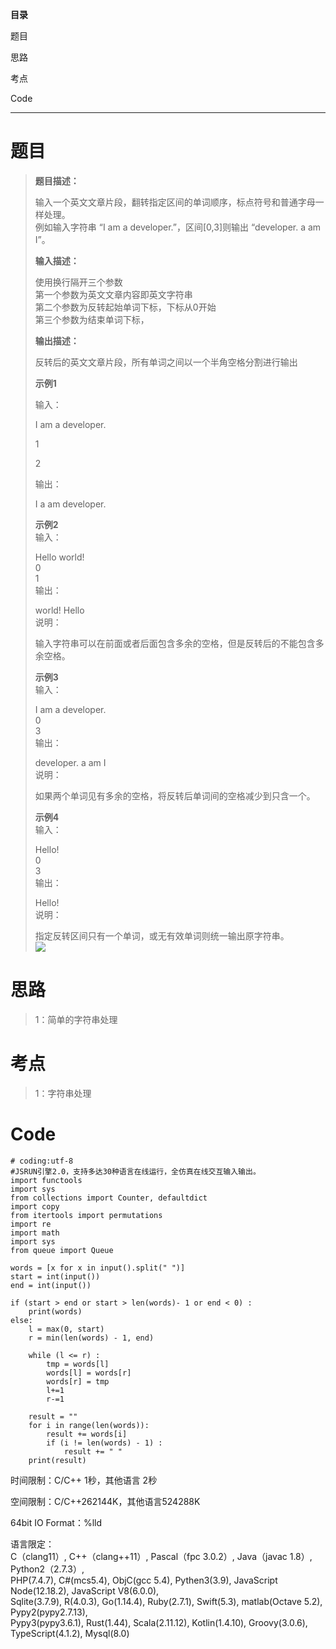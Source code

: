 **目录**

题目

思路

考点

Code

* * *

# 题目

> **题目描述：**
>
> 输入一个英文文章片段，翻转指定区间的单词顺序，标点符号和普通字母一样处理。  
>  例如输入字符串 “I am a developer.”，区间[0,3]则输出 “developer. a am I”。
>
>  
> **输入描述：**
>
> 使用换行隔开三个参数  
>  第一个参数为英文文章内容即英文字符串  
>  第二个参数为反转起始单词下标，下标从0开始  
>  第三个参数为结束单词下标，
>
>  
> **输出描述：**
>
> 反转后的英文文章片段，所有单词之间以一个半角空格分割进行输出
>
>  
> **示例1**
>
> 输入：
>
> I am a developer.
>
> 1
>
> 2
>
> 输出：
>
> I a am developer.
>
> **示例2**  
>  输入：
>
> Hello world!  
>  0  
>  1  
>  输出：
>
> world! Hello  
>  说明：
>
> 输入字符串可以在前面或者后面包含多余的空格，但是反转后的不能包含多余空格。
>
> **示例3**  
>  输入：
>
> I am a developer.  
>  0  
>  3  
>  输出：
>
> developer. a am I  
>  说明：
>
> 如果两个单词见有多余的空格，将反转后单词间的空格减少到只含一个。
>
> **示例4**  
>  输入：
>
> Hello!  
>  0  
>  3  
>  输出：
>
> Hello!  
>  说明：
>
> 指定反转区间只有一个单词，或无有效单词则统一输出原字符串。  
> ![](https://img-blog.csdnimg.cn/3ff34b69e3f544d2b662c98515bb5d05.jpeg)

# 思路

> 1：简单的字符串处理

# 考点

> 1：字符串处理

# Code

    
    
    # coding:utf-8
    #JSRUN引擎2.0，支持多达30种语言在线运行，全仿真在线交互输入输出。 
    import functools
    import sys
    from collections import Counter, defaultdict
    import copy
    from itertools import permutations
    import re
    import math
    import sys
    from queue import Queue
     
    words = [x for x in input().split(" ")]
    start = int(input())
    end = int(input())
    
    if (start > end or start > len(words)- 1 or end < 0) :
        print(words)
    else:
        l = max(0, start)
        r = min(len(words) - 1, end)
    
        while (l <= r) :
            tmp = words[l]
            words[l] = words[r]
            words[r] = tmp
            l+=1
            r-=1
        
        result = ""
        for i in range(len(words)):
            result += words[i]
            if (i != len(words) - 1) :
                result += " "
        print(result)
            
        
    

  
时间限制：C/C++ 1秒，其他语言 2秒

空间限制：C/C++262144K，其他语言524288K

64bit IO Format：%lld

语言限定：  
C（clang11）, C++（clang++11）, Pascal（fpc 3.0.2）, Java（javac 1.8）,
Python2（2.7.3）,  
PHP(7.4.7), C#(mcs5.4), ObjC(gcc 5.4), Pythen3(3.9), JavaScript Node(12.18.2),
JavaScript V8(6.0.0),  
Sqlite(3.7.9), R(4.0.3), Go(1.14.4), Ruby(2.7.1), Swift(5.3), matlab(Octave
5.2), Pypy2(pypy2.7.13),  
Pypy3(pypy3.6.1), Rust(1.44), Scala(2.11.12), Kotlin(1.4.10), Groovy(3.0.6),
TypeScript(4.1.2), Mysql(8.0)

